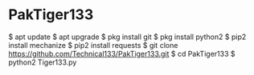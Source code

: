 # PakTiger133

$ apt update
$ apt upgrade
$ pkg install git
$ pkg install python2
$ pip2 install mechanize
$ pip2 install requests
$ git clone 
https://github.com/Technical133/PakTiger133.git
$ cd PakTiger133
$ python2 Tiger133.py

